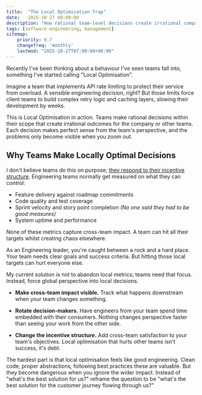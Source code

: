 ```yaml
---
title:  "The Local Optimisation Trap"
date:   2025-10-27 08:00:00
description: "How rational team-level decisions create irrational company-wide outcomes and why zooming out matters."
tags: [software-engineering, management]
sitemap:
    priority: 0.7
    changefreq: 'monthly'
    lastmod: "2025-10-27T07:00:00+00:00"
---
```


Recently I've been thinking about a behaviour I've seen teams fall into, something I've started calling "Local Optimisation". 

Imagine a team that implements API rate limiting to protect their service from overload. A sensible engineering decision, right? But those limits force client teams to build complex retry logic and caching layers, slowing their development by weeks.

This is Local Optimisation in action. Teams make rational decisions within their scope that create irrational outcomes for the company or other teams. Each decision makes perfect sense from the team's perspective, and the problems only become visible when you zoom out.

## Why Teams Make Locally Optimal Decisions

I don't believe teams do this on purpose; [they respond to their incentive structure](/culture-follows-incentives). Engineering teams normally get measured on what they can control:

- Feature delivery against roadmap commitments
- Code quality and test coverage
- Sprint velocity and story point completion _(No one said they had to be good measures)_
- System uptime and performance

None of these metrics capture cross-team impact. A team can hit all their targets whilst creating chaos elsewhere.

As an Engineering leader, you're caught between a rock and a hard place. Your team needs clear goals and success criteria. But hitting those local targets can hurt everyone else.

My current solution is not to abandon local metrics; teams need that focus. Instead, force global perspective into local decisions.

- **Make cross-team impact visible.** Track what happens downstream when your team changes something.

- **Rotate decision-makers.** Have engineers from your team spend time embedded with their consumers. Nothing changes perspective faster than seeing your work from the other side.

- **Change the incentive structure.** Add cross-team satisfaction to your team's objectives. Local optimisation that hurts other teams isn't success, it's debt.

The hardest part is that local optimisation feels like good engineering. Clean code, proper abstractions, following best practices these are valuable. But they become dangerous when you ignore the wider impact. Instead of "what's the best solution for us?" reframe the question to be "what's the best solution for the customer journey flowing through us?"
